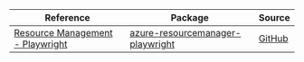 | Reference | Package | Source |
|---|---|---|
|[Resource Management - Playwright](resourcemanager-playwright-readme.md)|[azure-resourcemanager-playwright](https://repo1.maven.org/maven2/com/azure/resourcemanager/azure-resourcemanager-playwright)|[GitHub](https://github.com/Azure/azure-sdk-for-java/blob/main/sdk/playwright/azure-resourcemanager-playwright)|
